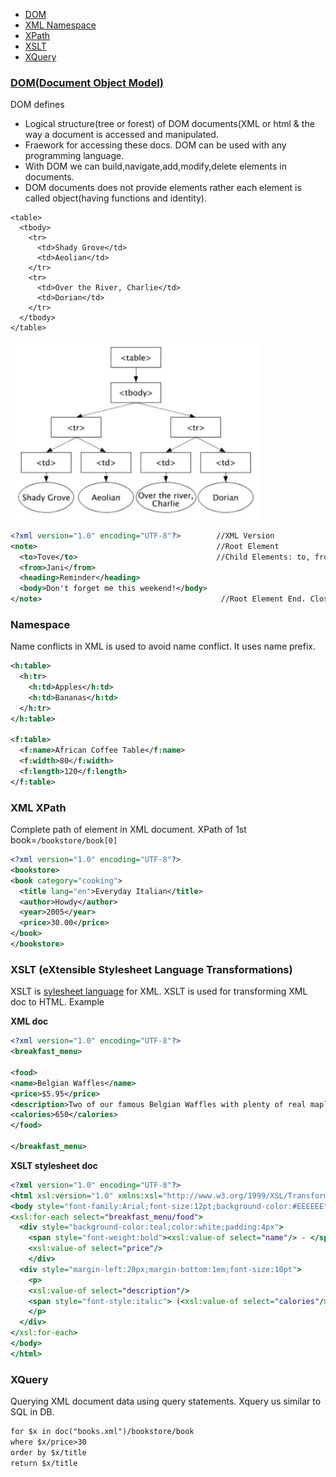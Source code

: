 - [DOM](#dom)
- [XML Namespace](#name)
- [XPath](#xpath)
- [XSLT](#xslt)
- [XQuery](#xq)

<a name=dom></a>
### [DOM(Document Object Model)](https://www.w3.org/TR/DOM-Level-3-Core/introduction.html)
DOM defines 
  - Logical structure(tree or forest) of DOM documents(XML or html & the way a document is accessed and manipulated. 
  - Fraework for accessing these docs. DOM can be used with any programming language.
- With DOM we can build,navigate,add,modify,delete elements in documents.
- DOM documents does not provide elements rather each element is called object(having functions and identity).
```xhtml
<table>
  <tbody> 
    <tr> 
      <td>Shady Grove</td>
      <td>Aeolian</td> 
    </tr> 
    <tr>
      <td>Over the River, Charlie</td>        
      <td>Dorian</td> 
    </tr> 
  </tbody>
</table>
```

<img src=dom.JPG width=400/>

```xml
<?xml version="1.0" encoding="UTF-8"?>        //XML Version
<note>                                        //Root Element
  <to>Tove</to>                               //Child Elements: to, from, heading, body
  <from>Jani</from>
  <heading>Reminder</heading>
  <body>Don't forget me this weekend!</body>
</note>                                        //Root Element End. Closing Tag is Must
```

<a name=name></a>
### Namespace
Name conflicts in XML is used to avoid name conflict. It uses name prefix.
```xml
<h:table>
  <h:tr>
    <h:td>Apples</h:td>
    <h:td>Bananas</h:td>
  </h:tr>
</h:table>

<f:table>
  <f:name>African Coffee Table</f:name>
  <f:width>80</f:width>
  <f:length>120</f:length>
</f:table>
```

<a name=xpath></a>
### XML XPath
Complete path of element in XML document. XPath of 1st book=`/bookstore/book[0]`
```xml
<?xml version="1.0" encoding="UTF-8"?>
<bookstore>
<book category="cooking">
  <title lang="en">Everyday Italian</title>
  <author>Howdy</author>
  <year>2005</year>
  <price>30.00</price>
</book>
</bookstore>
```

<a name=xslt></a>
### XSLT (eXtensible Stylesheet Language Transformations)
XSLT is [sylesheet language](/Languages/StyleSheetLanguage) for XML. XSLT is used for transforming XML doc to HTML. Example

**XML doc**
```xml
<?xml version="1.0" encoding="UTF-8"?>
<breakfast_menu>

<food>
<name>Belgian Waffles</name>
<price>$5.95</price>
<description>Two of our famous Belgian Waffles with plenty of real maple syrup</description>
<calories>650</calories>
</food>
  
</breakfast_menu>
```
**XSLT stylesheet doc**
```xslt
<?xml version="1.0" encoding="UTF-8"?>
<html xsl:version="1.0" xmlns:xsl="http://www.w3.org/1999/XSL/Transform">
<body style="font-family:Arial;font-size:12pt;background-color:#EEEEEE">
<xsl:for-each select="breakfast_menu/food">
  <div style="background-color:teal;color:white;padding:4px">
    <span style="font-weight:bold"><xsl:value-of select="name"/> - </span>
    <xsl:value-of select="price"/>
    </div>
  <div style="margin-left:20px;margin-bottom:1em;font-size:10pt">
    <p>
    <xsl:value-of select="description"/>
    <span style="font-style:italic"> (<xsl:value-of select="calories"/> calories per serving)</span>
    </p>
  </div>
</xsl:for-each>
</body>
</html>
```

<a name=xq></a>
### XQuery
Querying XML document data using query statements. Xquery us similar to SQL in DB.
```xml
for $x in doc("books.xml")/bookstore/book
where $x/price>30
order by $x/title
return $x/title
```
